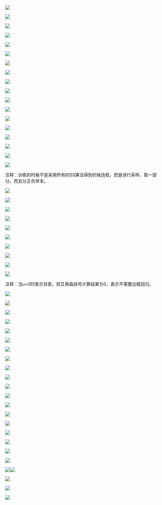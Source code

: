 ![](assets/2022-04-28-15-12-25-image.png)

![](assets/2022-04-28-15-12-37-image.png)

![](assets/2022-04-28-15-13-44-image.png)

![](assets/2022-04-28-15-14-18-image.png)

![](assets/2022-04-28-15-14-38-image.png)

![](assets/2022-04-28-15-15-24-image.png)

![](assets/2022-04-28-15-16-13-image.png)

![](assets/2022-04-28-15-17-28-image.png)

![](assets/2022-04-28-15-19-10-image.png)

![](assets/2022-04-28-15-20-34-image.png)

![](assets/2022-04-28-15-20-57-image.png)

![](assets/2022-04-28-15-21-54-image.png)

![](assets/2022-04-28-15-23-58-image.png)

![](assets/2022-04-28-15-24-07-image.png)

![](assets/2022-04-28-15-24-34-image.png)

![](assets/2022-04-28-15-24-55-image.png)

![](assets/2022-04-28-15-26-16-image.png)

![](assets/2022-04-28-15-27-11-image.png)

注释：训练的时候不是采用所有的SS算法得到的候选框，而是进行采样，取一部分，而且分正负样本。

![](assets/2022-04-28-15-29-37-image.png)

![](assets/2022-04-28-15-30-01-image.png)

![](assets/2022-04-28-15-30-42-image.png)

![](assets/2022-04-28-15-31-50-image.png)

![](assets/2022-04-28-15-32-26-image.png)

![](assets/2022-04-28-15-33-56-image.png)

![](assets/2022-04-28-15-34-33-image.png)

![](assets/2022-04-28-15-34-52-image.png)

![](assets/2022-04-28-15-35-37-image.png)

![](assets/2022-04-28-15-36-48-image.png)

注释：当u=0时表示背景，则艾弗森括号计算结果为0，表示不需要边框回归。

![](assets/2022-04-28-15-39-18-image.png)

![](assets/2022-04-28-15-40-38-image.png)

![](assets/2022-04-28-16-19-23-image.png)

![](assets/2022-04-28-16-20-15-image.png)

![](assets/2022-04-28-16-20-39-image.png)

![](assets/2022-04-28-16-22-08-image.png)

![](assets/2022-04-28-16-23-38-image.png)

![](assets/2022-04-28-16-23-53-image.png)

![](assets/2022-04-28-16-25-21-image.png)

![](assets/2022-04-28-16-26-36-image.png)

![](assets/2022-04-28-16-27-13-image.png)

![](assets/2022-04-28-16-27-36-image.png)

![](assets/2022-04-28-16-48-48-image.png)

![](assets/2022-04-28-16-49-47-image.png)

![](assets/2022-04-28-16-50-35-image.png)

![](assets/2022-04-28-16-52-14-image.png)

![](assets/2022-04-28-16-53-38-image.png)

![](assets/2022-04-28-16-54-56-image.png)

![](assets/2022-04-28-16-55-58-image.png)

![](assets/2022-04-28-16-56-18-image.png)![](assets/2022-04-28-16-56-28-image.png)

![](assets/2022-04-28-16-56-41-image.png)

![](assets/2022-04-28-16-58-05-image.png)

![](assets/2022-04-28-16-58-44-image.png)
